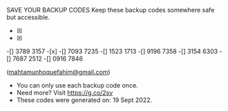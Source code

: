 SAVE YOUR BACKUP CODES
Keep these backup codes somewhere safe but accessible.

-[x]
-[x]
-[] 3789 3157
-[x]
-[] 7093 7235
-[] 1523 1713
-[] 9196 7358
-[] 3154 6303
-[] 7687 2512
-[] 0916 7846

(mahtamunhoquefahim@gmail.com)

* You can only use each backup code once.
* Need more? Visit https://g.co/2sv
* These codes were generated on: 19 Sept 2022.
